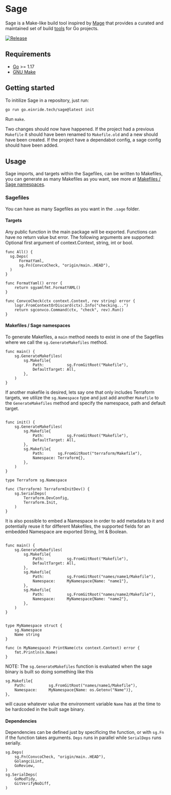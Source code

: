 Sage
====

Sage is a Make-like build tool inspired by [Mage](https://magefile.org/) that provides a curated and maintained set of build [tools](./tools) for Go projects.

[![Release](https://github.com/einride/sage/actions/workflows/release.yml/badge.svg)](https://github.com/einride/sage/actions/workflows/release.yml)

Requirements
------------

-	[Go](https://golang.org/doc/install) >= 1.17
-	[GNU Make](https://www.gnu.org/software/make/)

Getting started
---------------

To initilize Sage in a repository, just run:

```bash
go run go.einride.tech/sage@latest init
```

Run `make`.

Two changes should now have happened. If the project had a previous `Makefile` it should have been renamed to `Makefile.old` and a new should have been created. If the project have a dependabot config, a sage config should have been added.

Usage
-----

Sage imports, and targets within the Sagefiles, can be written to Makefiles, you can generate as many Makefiles as you want, see more at [Makefiles / Sage namespaces](https://github.com/einride/sage#makefiles--sage-namespaces).

### Sagefiles

You can have as many Sagefiles as you want in the `.sage` folder.

#### Targets

Any public function in the main package will be exported. Functions can have no return value but error. The following arguments are supported: Optional first argument of context.Context, string, int or bool.

```golang
func All() {
  sg.Deps(
	  FormatYaml,
	  sg.Fn(ConvcoCheck, "origin/main..HEAD"),
  )
}

func FormatYaml() error {
	return sgyamlfmt.FormatYAML()
}

func ConvcoCheck(ctx context.Context, rev string) error {
	logr.FromContextOrDiscard(ctx).Info("checking...")
	return sgconvco.Command(ctx, "check", rev).Run()
}
```

#### Makefiles / Sage namespaces

To generate Makefiles, a `main` method needs to exist in one of the Sagefiles where we call the `sg.GenerateMakefiles` method.

```golang
func main() {
	sg.GenerateMakefiles(
		sg.Makefile{
			Path:          sg.FromGitRoot("Makefile"),
			DefaultTarget: All,
		},
	)
}
```

If another makefile is desired, lets say one that only includes Terraform targets, we utilize the `sg.Namespace` type and just add another `Makefile` to the `GenerateMakefiles` method and specify the namespace, path and default target.

```golang

func init() {
	sg.GenerateMakefiles(
		sg.Makefile{
			Path:          sg.FromGitRoot("Makefile"),
			DefaultTarget: All,
		},
		sg.Makefile{
			Path:      sg.FromGitRoot("terraform/Makefile"),
			Namespace: Terraform{},
		},
	)
}

type Terraform sg.Namespace

func (Terraform) TerraformInitDev() {
	sg.SerialDeps(
		Terraform.DevConfig,
		Terraform.Init,
	)
}
```

It is also possible to embed a Namespace in order to add metadata to it and potentially reuse it for different Makefiles, the supported fields for an embedded Namespace are exported String, Int & Boolean.

```golang

func main() {
	sg.GenerateMakefiles(
		sg.Makefile{
			Path:          sg.FromGitRoot("Makefile"),
			DefaultTarget: All,
		},
		sg.Makefile{
			Path:          sg.FromGitRoot("names/name1/Makefile"),
			Namespace:     MyNamespace{Name: "name1"},
		},
		sg.Makefile{
			Path:          sg.FromGitRoot("names/name2/Makefile"),
			Namespace:     MyNamespace{Name: "name2"},
        },
	)
}


type MyNamespace struct {
	sg.Namespace
	Name string
}

func (n MyNamespace) PrintName(ctx context.Context) error {
	fmt.Println(n.Name)
}
```

NOTE: The `sg.GenerateMakefiles` function is evaluated when the sage binary is built so doing something like this

```golang
sg.Makefile{
	Path:          sg.FromGitRoot("names/name1/Makefile"),
	Namespace:     MyNamespace{Name: os.Getenv("Name")},
},
```

will cause whatever value the environment variable `Name` has at the time to be hardcoded in the built sage binary.

#### Dependencies

Dependencies can be defined just by specificing the function, or with `sg.Fn` if the function takes arguments. `Deps` runs in parallel while `SerialDeps` runs serially.

```golang
sg.Deps(
	sg.Fn(ConvcoCheck, "origin/main..HEAD"),
	GolangciLint,
	GoReview,
)
sg.SerialDeps(
	GoModTidy,
	GitVerifyNoDiff,
)
```
